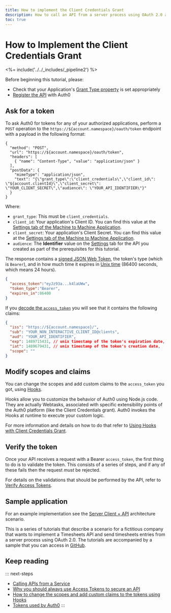```yaml
---
title: How to implement the Client Credentials Grant
description: How to call an API from a server process using OAuth 2.0 and the Client Credentials grant
toc: true
---
```

# How to Implement the Client Credentials Grant

<%= include('../../_includes/_pipeline2') %>

Before beginning this tutorial, please:

* Check that your Application's [Grant Type property](/applications/application-grant-types) is set appropriately
* [Register the API](/apis#how-to-configure-an-api-in-auth0) with Auth0

## Ask for a token

To ask Auth0 for tokens for any of your authorized applications, perform a `POST` operation to the `https://${account.namespace}/oauth/token` endpoint with a payload in the following format:

```har
{
  "method": "POST",
  "url": "https://${account.namespace}/oauth/token",
  "headers": [
    { "name": "Content-Type", "value": "application/json" }
  ],
  "postData": {
    "mimeType": "application/json",
    "text": "{\"grant_type\":\"client_credentials\",\"client_id\": \"${account.clientId}\",\"client_secret\": \"YOUR_CLIENT_SECRET\",\"audience\": \"YOUR_API_IDENTIFIER\"}"
  }
}
```

Where:

* `grant_type`: This must be `client_credentials`.
* `client_id`: Your application's Client ID. You can find this value at the [Settings tab of the Machine to Machine Application](${manage_url}/#/applications).
* `client_secret`: Your application's Client Secret. You can find this value at the [Settings tab of the Machine to Machine Application](${manage_url}/#/applications).
* `audience`: The **Identifier** value on the [Settings](${manage_url}/#/apis) tab for the API you created as part of the prerequisites for this tutorial.

The response contains a [signed JSON Web Token](/jwt), the token's type (which is `Bearer`), and in how much time it expires in [Unix time](https://en.wikipedia.org/wiki/Unix_time) (86400 seconds, which means 24 hours).

```json
{
  "access_token":"eyJz93a...k4laUWw",
  "token_type":"Bearer",
  "expires_in":86400
}
```

If you [decode the `access_token`](https://jwt.io/#debugger-io) you will see that it contains the following claims:

```json
{
  "iss": "https://${account.namespace}/",
  "sub": "YOUR_NON_INTERACTIVE_CLIENT_ID@clients",
  "aud": "YOUR_API_IDENTIFIER",
  "exp": 1489715431, // unix timestamp of the token's expiration date,
  "iat": 1489679431, // unix timestamp of the token's creation date,
  "scope": ""
}
```

## Modify scopes and claims

You can change the scopes and add custom claims to the `access_token` you got, using [Hooks](/hooks).

Hooks allow you to customize the behavior of Auth0 using Node.js code. They are actually Webtasks, associated with specific extensibility points of the Auth0 platform (like the Client Credentials grant). Auth0 invokes the Hooks at runtime to execute your custom logic.

For more information and details on how to do that refer to [Using Hooks with Client Credentials Grant](/api-auth/tutorials/client-credentials/customize-with-hooks).


## Verify the token

Once your API receives a request with a Bearer `access_token`, the first thing to do is to validate the token. This consists of a series of steps, and if any of these fails then the request _must_ be rejected.

For details on the validations that should be performed by the API, refer to [Verify Access Tokens](/api-auth/tutorials/verify-access-token).

## Sample application

For an example implementation see the [Server Client + API](/architecture-scenarios/application/server-api) architecture scenario. 

This is a series of tutorials that describe a scenario for a fictitious company that wants to implement a Timesheets API and send timesheets entries from a server process using OAuth 2.0. The tutorials are accompanied by a sample that you can access in [GitHub](https://github.com/auth0-samples/auth0-pnp-exampleco-timesheets).

## Keep reading

::: next-steps
- [Calling APIs from a Service](/api-auth/grant/client-credentials)
- [Why you should always use Access Tokens to secure an API](/api-auth/why-use-access-tokens-to-secure-apis)
- [How to change the scopes and add custom claims to the tokens using Hooks](/api-auth/tutorials/client-credentials/customize-with-hooks)
- [Tokens used by Auth0](/tokens)
:::
